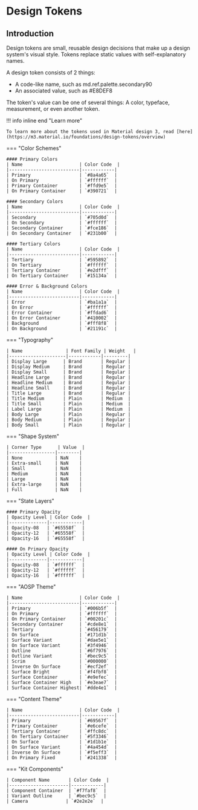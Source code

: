 # Design Tokens

## Introduction
Design tokens are small, reusable design decisions that make up a design system's visual style. Tokens replace static values with self-explanatory names.

A design token consists of 2 things:
* A code-like name, such as md.ref.palette.secondary90
* An associated value, such as #E8DEF8

The token's value can be one of several things: A color, typeface, measurement, or even another token.

!!! info inline end "Learn more"

    To learn more about the tokens used in Material design 3, read [here](https://m3.material.io/foundations/design-tokens/overview) 



=== "Color Schemes"

    #### Primary Colors
    | Name                     | Color Code  |
    |--------------------------|------------|
    | Primary                  | `#8a4a65`  |
    | On Primary               | `#ffffff`  |
    | Primary Container        | `#ffd9e5`  |
    | On Primary Container     | `#390721`  |

    #### Secondary Colors
    | Name                     | Color Code  |
    |--------------------------|------------|
    | Secondary                | `#705d0d`  |
    | On Secondary             | `#ffffff`  |
    | Secondary Container      | `#fce186`  |
    | On Secondary Container   | `#231b00`  |

    #### Tertiary Colors
    | Name                     | Color Code  |
    |--------------------------|------------|
    | Tertiary                 | `#595892`  |
    | On Tertiary              | `#ffffff`  |
    | Tertiary Container       | `#e2dfff`  |
    | On Tertiary Container    | `#15134a`  |

    #### Error & Background Colors
    | Name                     | Color Code  |
    |--------------------------|------------|
    | Error                    | `#ba1a1a`  |
    | On Error                 | `#ffffff`  |
    | Error Container          | `#ffdad6`  |
    | On Error Container       | `#410002`  |
    | Background               | `#fff8f8`  |
    | On Background            | `#21191c`  |

=== "Typography"

    | Name                | Font Family | Weight   |
    |---------------------|------------|---------|
    | Display Large      | Brand       | Regular |
    | Display Medium     | Brand       | Regular |
    | Display Small      | Brand       | Regular |
    | Headline Large     | Brand       | Regular |
    | Headline Medium    | Brand       | Regular |
    | Headline Small     | Brand       | Regular |
    | Title Large        | Brand       | Regular |
    | Title Medium       | Plain       | Medium  |
    | Title Small        | Plain       | Medium  |
    | Label Large        | Plain       | Medium  |
    | Body Large         | Plain       | Regular |
    | Body Medium        | Plain       | Regular |
    | Body Small         | Plain       | Regular |

=== "Shape System"

    | Corner Type      | Value  |
    |-----------------|--------|
    | None            | NaN    |
    | Extra-small     | NaN    |
    | Small           | NaN    |
    | Medium          | NaN    |
    | Large           | NaN    |
    | Extra-large     | NaN    |
    | Full            | NaN    |

=== "State Layers"

    #### Primary Opacity
    | Opacity Level | Color Code  |
    |--------------|------------|
    | Opacity-08   | `#65558f`  |
    | Opacity-12   | `#65558f`  |
    | Opacity-16   | `#65558f`  |

    #### On Primary Opacity
    | Opacity Level | Color Code  |
    |--------------|------------|
    | Opacity-08   | `#ffffff`  |
    | Opacity-12   | `#ffffff`  |
    | Opacity-16   | `#ffffff`  |

=== "AOSP Theme"

    | Name                     | Color Code  |
    |--------------------------|------------|
    | Primary                  | `#006b5f`  |
    | On Primary               | `#ffffff`  |
    | On Primary Container     | `#00201c`  |
    | Secondary Container      | `#cde8e1`  |
    | Tertiary                 | `#456179`  |
    | On Surface               | `#171d1b`  |
    | Surface Variant          | `#dae5e1`  |
    | On Surface Variant       | `#3f4946`  |
    | Outline                  | `#6f7976`  |
    | Outline Variant          | `#bec9c5`  |
    | Scrim                    | `#000000`  |
    | Inverse On Surface       | `#ecf2ef`  |
    | Surface Bright           | `#f4fbf8`  |
    | Surface Container        | `#e9efec`  |
    | Surface Container High   | `#e3eae7`  |
    | Surface Container Highest| `#dde4e1`  |

=== "Content Theme"

    | Name                     | Color Code  |
    |--------------------------|------------|
    | Primary                  | `#69567f`  |
    | Primary Container        | `#e6cefe`  |
    | Tertiary Container       | `#ffc8dc`  |
    | On Tertiary Container    | `#5f3346`  |
    | On Surface               | `#1d1b1e`  |
    | On Surface Variant       | `#4a454d`  |
    | Inverse On Surface       | `#f5eff3`  |
    | On Primary Fixed         | `#241338`  |

=== "Kit Components"

    | Component Name       | Color Code  |
    |----------------------|------------|
    | Component Container  | `#f7faf8`  |
    | Variant Outline      | `#bec9c5`  |
    | Camera              | `#2e2e2e`  |